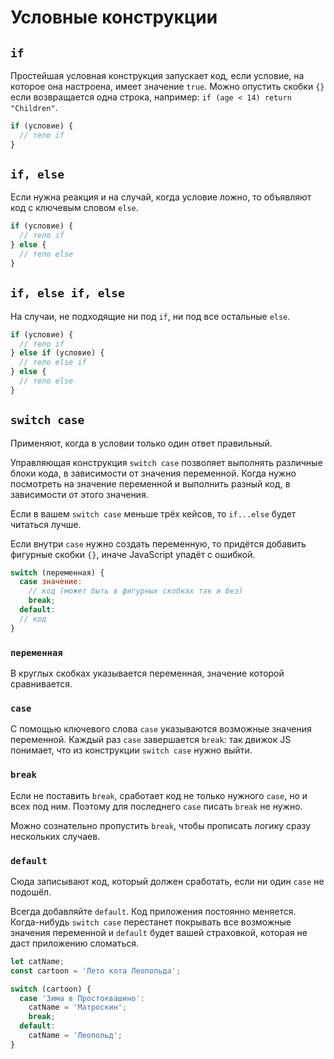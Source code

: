 # Условные конструкции

## `if`

Простейшая условная конструкция запускает код, если условие, на которое она настроена, имеет значение `true`. Можно опустить скобки `{}` если возвращается одна строка, например: `if (age < 14) return "Children"`.

```js
if (условие) {
  // тело if
}
```

## `if, else `

Если нужна реакция и на случай, когда условие ложно, то объявляют код с ключевым словом `else`.

```js
if (условие) {
  // тело if
} else {
  // тело else
}
```

## `if, else if, else`

На случаи, не подходящие ни под `if`, ни под все остальные `else`.

```js
if (условие) {
  // тело if
} else if (условие) {
  // тело else if
} else {
  // тело else
}
```

## `switch case`

Применяют, когда в условии только один ответ правильный.

Управляющая конструкция `switch case` позволяет выполнять различные блоки кода, в зависимости от значения переменной. Когда нужно посмотреть на значение переменной и выполнить разный код, в зависимости от этого значения.

Если в вашем `switch case` меньше трёх кейсов, то `if...else` будет читаться лучше.

Если внутри `case` нужно создать переменную, то придётся добавить фигурные скобки `{}`, иначе JavaScript упадёт с ошибкой.

```js
switch (переменная) {
  case значение:
    // код (может быть в фигурных скобках так и без)
    break;
  default:
  // код
}
```

### `переменная`

В круглых скобках указывается переменная, значение которой сравнивается.

### `case`

С помощью ключевого слова `case` указываются возможные значения переменной. Каждый раз `case` завершается `break`: так движок JS понимает, что из конструкции `switch case` нужно выйти.

### `break`

Если не поставить `break`, сработает код не только нужного `case`, но и всех под ним. Поэтому для последнего `case` писать `break` не нужно.

Можно сознательно пропустить `break`, чтобы прописать логику сразу нескольких случаев.

### `default`

Сюда записывают код, который должен сработать, если ни один `case` не подошёл.

Всегда добавляйте `default`. Код приложения постоянно меняется. Когда-нибудь `switch case` перестанет покрывать все возможные значения переменной и `default` будет вашей страховкой, которая не даст приложению cломаться.

```js
let catName;
const cartoon = 'Лето кота Леопольда';

switch (cartoon) {
  case 'Зима в Простоквашино':
    catName = 'Матроскин';
    break;
  default:
    catName = 'Леопольд';
}
```
